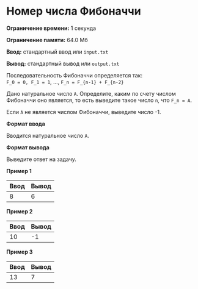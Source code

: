 # Номер числа Фибоначчи

**Ограничение времени:** 1 секунда

**Ограничение памяти:** 64.0 Мб

**Ввод:** стандартный ввод или `input.txt`

**Вывод:** стандартный вывод или `output.txt`

Последовательность Фибоначчи определяется так:  
`F_0 = 0, F_1 = 1`, ..., `F_n = F_{n-1} + F_{n-2}`

Дано натуральное число `A`. Определите, каким по счету числом Фибоначчи оно является, то есть выведите такое число `n`, что `F_n = A`.

Если `А` не является числом Фибоначчи, выведите число -1.

**Формат ввода**

Вводится натуральное число `A`.

**Формат вывода**

Выведите ответ на задачу.

**Пример 1**

| Ввод | Вывод |
|---|---|
| 8 | 6 |

**Пример 2**

| Ввод | Вывод |
|---|---|
| 10 | -1 |

**Пример 3**

| Ввод | Вывод |
|---|---|
| 13 | 7 |